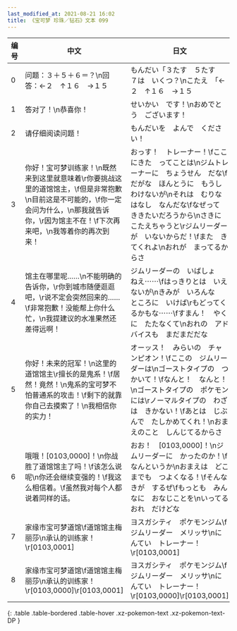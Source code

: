 ```yaml
---
last_modified_at: 2021-08-21 16:02
title: 《宝可梦 珍珠／钻石》文本 099
---
```

| 编号 | 中文 | 日文 |
| ---- | ---- | ---- |
| 0 | 问题：３＋５＋６＝？\n回答：←２　↑１６　→１５ | もんだい「３たす　５たす　７は　いくつ？\nこたえ　「←２　↑１６　→１５ |
| 1 | 答对了！\n恭喜你！ | せいかい　です！\nおめでとう　ございます！ |
| 2 | 请仔细阅读问题！ | もんだいを　よんで　ください！ |
| 3 | 你好！宝可梦训练家！\n既然来到这里就意味着\r你要挑战这里的道馆馆主，\f但是非常抱歉\n目前这是不可能的，\f你一定会问为什么，\n那我就告诉你，\r因为馆主不在！\f下次再来吧，\n我等着你的再次到来！ | おっす！　トレーナー！\fここにきた　ってことは\nジムトレーナーに　ちょうせん　だな\fだがな　ほんとうに　もうしわけないが\nそれは　むりな　はなし　なんだな\fなぜって　ききたいだろうから\nさきに　こたえちゃうと\rジムリーダーが　いないからだ！\fまた　きてくれよ\nおれが　まってるからさ |
| 4 | 馆主在哪里呢……\n不能明确的告诉你，\r你到城市随便逛逛吧，\r说不定会突然回来的……\f非常抱歉！没能帮上你什么忙，\n我提建议的水准果然还差得远啊！ | ジムリーダーの　いばしょ　ねえ⋯⋯\fはっきりとは　いえないが\nきみが　いろんな　ところに　いけば\rもどってくるかもな⋯⋯\fすまん！　やくに　たたなくて\nおれの　アドバイスも　まだまだだな |
| 5 | 你好！未来的冠军！\n这里的道馆馆主\r擅长的是鬼系！\f居然！竟然！\n鬼系的宝可梦不怕普通系的攻击！\f剩下的就靠你自己去摸索了！\n我相信你的实力！ | オーッス！　みらいの　チャンピオン！\fここの　ジムリーダーは\nゴーストタイプの　つかいて！\fなんと！　なんと！\nゴーストタイプの　ポケモンには\rノーマルタイプの　わざは　きかない！\fあとは　じぶんで　たしかめてくれ！\nおまえのこと　しんじてるからさ |
| 6 | 哦哦！[0103,0000]！\n你战胜了道馆馆主了吗！\f该怎么说呢\n你还会继续变强的！\f我这么相信着。\f虽然我对每个人都说着同样的话。 | おお！　[0103,0000]！\nジムリーダーに　かったのか！\fなんというか\nおまえは　どこまでも　つよくなる！\fそんな　きが　するぜ\fもっとも　みんなに　おなじことを\nいってる　おれ　だけどな |
| 7 | 家缘市宝可梦道馆\f道馆馆主梅丽莎\n承认的训练家！\r[0103,0001] | ヨスガシティ　ポケモンジム\fジムリーダー　メリッサ\nにんてい　トレーナー！\r[0103,0001] |
| 8 | 家缘市宝可梦道馆\f道馆馆主梅丽莎\n承认的训练家！\r[0103,0000]\r[0103,0001] | ヨスガシティ　ポケモンジム\fジムリーダー　メリッサ\nにんてい　トレーナー！\r[0103,0000]\r[0103,0001] |
{: .table .table-bordered .table-hover .xz-pokemon-text .xz-pokemon-text-DP }